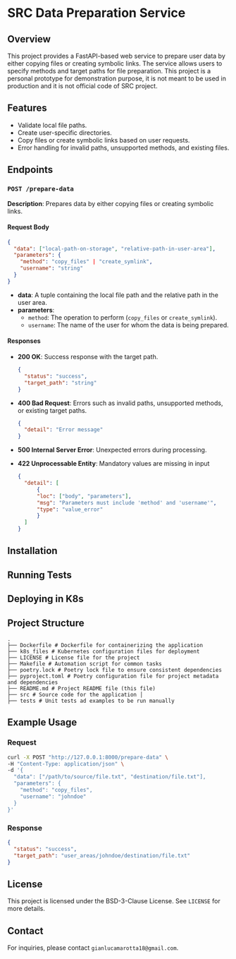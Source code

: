 # SRC Data Preparation Service

## Overview
This project provides a FastAPI-based web service to prepare user data by either copying files or creating symbolic links. The service allows users to specify methods and target paths for file preparation.
This project is a personal prototype for demonstration purpose, it is not meant to be used in production and it is not official code of SRC project. 

## Features
- Validate local file paths.
- Create user-specific directories.
- Copy files or create symbolic links based on user requests.
- Error handling for invalid paths, unsupported methods, and existing files.

## Endpoints

### `POST /prepare-data`
**Description**: Prepares data by either copying files or creating symbolic links.

#### Request Body
```json
{
  "data": ["local-path-on-storage", "relative-path-in-user-area"],
  "parameters": {
    "method": "copy_files" | "create_symlink",
    "username": "string"
  }
}
```

- **data**: A tuple containing the local file path and the relative path in the user area.
- **parameters**:
  - `method`: The operation to perform (`copy_files` or `create_symlink`).
  - `username`: The name of the user for whom the data is being prepared.

#### Responses
- **200 OK**: Success response with the target path.
  ```json
  {
    "status": "success",
    "target_path": "string"
  }
  ```
- **400 Bad Request**: Errors such as invalid paths, unsupported methods, or existing target paths.
  ```json
  {
    "detail": "Error message"
  }
  ```
- **500 Internal Server Error**: Unexpected errors during processing.

- **422 Unprocessable Entity**: Mandatory values are missing in input
  ```json
  {
    "detail": [
        {
        "loc": ["body", "parameters"],
        "msg": "Parameters must include 'method' and 'username'",
        "type": "value_error"
        }
    ]
  }
  ```

## Installation

## Running Tests

## Deploying in K8s

## Project Structure
```
.
├── Dockerfile # Dockerfile for containerizing the application 
├── k8s_files # Kubernetes configuration files for deployment 
├── LICENSE # License file for the project 
├── Makefile # Automation script for common tasks  
├── poetry.lock # Poetry lock file to ensure consistent dependencies 
├── pyproject.toml # Poetry configuration file for project metadata and dependencies 
├── README.md # Project README file (this file)  
├── src # Source code for the application │  
├── tests # Unit tests ad examples to be run manually
```

## Example Usage

### Request
```bash
curl -X POST "http://127.0.0.1:8000/prepare-data" \
-H "Content-Type: application/json" \
-d '{
  "data": ["/path/to/source/file.txt", "destination/file.txt"],
  "parameters": {
    "method": "copy_files",
    "username": "johndoe"
  }
}'
```

### Response
```json
{
  "status": "success",
  "target_path": "user_areas/johndoe/destination/file.txt"
}
```
## License
This project is licensed under the BSD-3-Clause License. See `LICENSE` for more details.

## Contact
For inquiries, please contact `gianlucamarotta18@gmail.com`.

